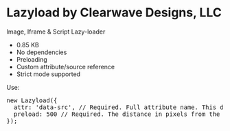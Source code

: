 # Lazyload by Clearwave Designs, LLC
Image, Iframe &#38; Script Lazy-loader

<ul>
  <li>0.85 KB</li>
  <li>No dependencies</li>
  <li>Preloading</li>
  <li>Custom attribute/source reference</li>
  <li>Strict mode supported</li>
</ul>

<p>Use:</p>
<pre>
new Lazyload({
  attr: 'data-src', // Required. Full attribute name. This doubles as the selector AND source for the src attribute.
  preload: 500 // Required. The distance in pixels from the bottom of the viewport to start loading the next elements src.
});
</pre>
